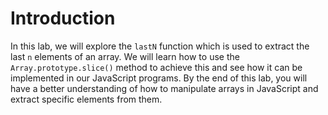 # Introduction

In this lab, we will explore the `lastN` function which is used to extract the last `n` elements of an array. We will learn how to use the `Array.prototype.slice()` method to achieve this and see how it can be implemented in our JavaScript programs. By the end of this lab, you will have a better understanding of how to manipulate arrays in JavaScript and extract specific elements from them.
